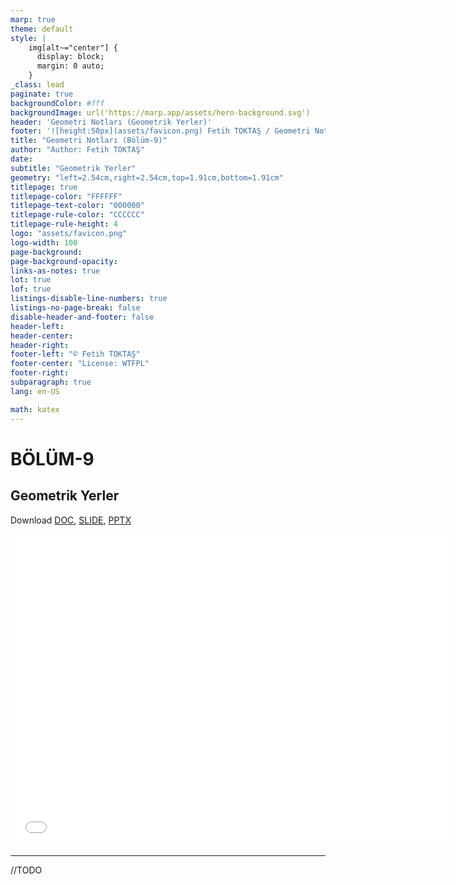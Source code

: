 ```yaml
---
marp: true
theme: default
style: |
    img[alt~="center"] {
      display: block;
      margin: 0 auto;
    }
_class: lead
paginate: true
backgroundColor: #fff
backgroundImage: url('https://marp.app/assets/hero-background.svg')
header: 'Geometri Notları (Geometrik Yerler)'
footer: '![height:50px](assets/favicon.png) Fetih TOKTAŞ / Geometri Notları - Bölüm-9'
title: "Geometri Notları (Bölüm-9)"
author: "Author: Fetih TOKTAŞ"
date:
subtitle: "Geometrik Yerler"
geometry: "left=2.54cm,right=2.54cm,top=1.91cm,bottom=1.91cm"
titlepage: true
titlepage-color: "FFFFFF"
titlepage-text-color: "000000"
titlepage-rule-color: "CCCCCC"
titlepage-rule-height: 4
logo: "assets/favicon.png"
logo-width: 100 
page-background:
page-background-opacity:
links-as-notes: true
lot: true
lof: true
listings-disable-line-numbers: true
listings-no-page-break: false
disable-header-and-footer: false
header-left:
header-center:
header-right:
footer-left: "© Fetih TOKTAŞ"
footer-center: "License: WTFPL"
footer-right:
subparagraph: true
lang: en-US 

math: katex
---
```


<!-- _backgroundColor: aquq -->

<!-- _color: orange -->

<!-- paginate: false -->

# BÖLÜM-9

## Geometrik Yerler

Download [DOC](chapter-9.md_doc.pdf), [SLIDE](chapter-9.md_slide.pdf), [PPTX](chapter-9.md_slide.pptx)

<iframe width=700, height=500 frameBorder=0 src="../chapter-9.md_slide.html"></iframe>

---

<!-- paginate: true -->

//TODO




